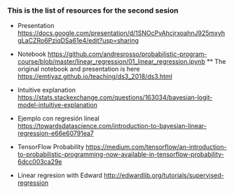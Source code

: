 ### This is the list of resources for the second sesion


* Presentation
https://docs.google.com/presentation/d/1SNOcPvAhcjrxoahnJ925mxyhgLaCZRo6PziqDSa61e4/edit?usp=sharing

* Notebook
https://github.com/andresrosso/probabilistic-program-course/blob/master/linear_regression/01_linear_regression.ipynb
** The original notebook and presentation is here
https://emtiyaz.github.io/teaching/ds3_2018/ds3.html

* Intuitive explanation 
https://stats.stackexchange.com/questions/163034/bayesian-logit-model-intuitive-explanation

* Ejemplo con regresión lineal 
https://towardsdatascience.com/introduction-to-bayesian-linear-regression-e66e60791ea7

* TensorFlow Probability
https://medium.com/tensorflow/an-introduction-to-probabilistic-programming-now-available-in-tensorflow-probability-6dcc003ca29e

* Linear regresion with Edward
http://edwardlib.org/tutorials/supervised-regression
